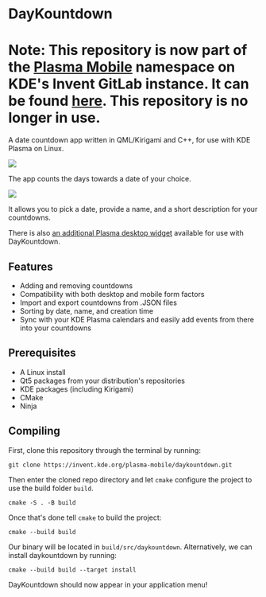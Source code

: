 # DayKountdown

# Note: This repository is now part of the [Plasma Mobile](https://www.plasma-mobile.org/) namespace on KDE's Invent GitLab instance. It can be found [here](https://invent.kde.org/plasma-mobile/daykountdown). This repository is no longer in use.

A date countdown app written in QML/Kirigami and C++, for use with KDE Plasma on Linux.

![](screenshots/Screenshot1.png)

The app counts the days towards a date of your choice.

![](screenshots/Screenshot2.png)

It allows you to pick a date, provide a name, and a short description for your countdowns.

There is also [an additional Plasma desktop widget](https://github.com/claucambra/DayKountdown-Plasmoid) available for use with DayKountdown.

## Features

- Adding and removing countdowns
- Compatibility with both desktop and mobile form factors
- Import and export countdowns from .JSON files
- Sorting by date, name, and creation time
- Sync with your KDE Plasma calendars and easily add events from there into your countdowns

## Prerequisites

- A Linux install
- Qt5 packages from your distribution's repositories
- KDE packages (including Kirigami)
- CMake
- Ninja

## Compiling

First, clone this repository through the terminal by running:

`git clone https://invent.kde.org/plasma-mobile/daykountdown.git`

Then enter the cloned repo directory and let `cmake` configure the project to use the build folder `build`. 

`cmake -S . -B build`

Once that's done tell `cmake` to build the project:

`cmake --build build`

Our binary will be located in `build/src/daykountdown`. Alternatively, we can install daykountdown by running:

`cmake --build build --target install`

DayKountdown should now appear in your application menu!
